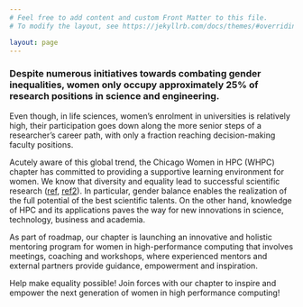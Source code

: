 ```yaml
---
# Feel free to add content and custom Front Matter to this file.
# To modify the layout, see https://jekyllrb.com/docs/themes/#overriding-theme-defaults

layout: page
---
```


### Despite numerous initiatives towards combating gender inequalities, women only occupy approximately 25% of research positions in science and engineering.

Even though, in life sciences, women’s enrolment in universities is relatively high, their participation goes down along the more senior steps of a researcher’s career path, with only a fraction reaching decision-making faculty positions.

Acutely aware of this global trend, the Chicago Women in HPC (WHPC) chapter has committed to providing a supportive learning environment for women. We know that diversity and equality lead to successful scientific research ([ref](https://hbr.org/2016/11/why-diverse-teams-are-smarter), [ref2](https://www.pnas.org/doi/10.1073/pnas.2200841119)). In particular, gender balance enables the realization of the full potential of the best scientific talents. On the other hand, knowledge of HPC and its applications paves the way for new innovations in science, technology, business and academia.

As part of roadmap, our chapter is launching an innovative and holistic mentoring program for women in high-performance computing that involves meetings, coaching and workshops, where experienced mentors and external partners provide guidance, empowerment and inspiration. 

Help make equality possible! Join forces with our chapter to inspire and empower the next generation of women in high performance computing!
